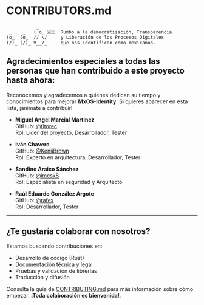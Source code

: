 # CONTRIBUTORS.md

```
           _
 _    _   ( o_ 🇲🇽  Rumbo a la democratización, Transparencia
(o_  (o_  // \/     y Liberación de los Procesos Digitales
(/)_ (/)_ V__/_     que nos Identifican como mexicanos.
```

## Agradecimientos especiales a todas las personas que han contribuido a este proyecto hasta ahora:

Reconocemos y agradecemos a quienes dedican su tiempo y conocimientos para mejorar **MxOS-Identity**. Si quieres aparecer en esta lista, ¡anímate a contribuir!

- **Miguel Angel Marcial Martinez**  
  GitHub: [@fitorec](https://github.com/fitorec)  
  Rol: Líder del proyecto, Desarrollador, Tester

- **Iván Chavero**  
  GitHub: [@KenjiBrown](https://github.com/KenjiBrown)  
  Rol: Experto en arquitectura, Desarrollador, Tester

- **Sandino Araico Sánchez**  
  GitHub: [@imcsk8](https://github.com/imcsk8)  
  Rol: Especialista en seguridad y Arquitecto

- **Raúl Eduardo González Argote**  
  GitHub: [@rafex](https://github.com/rafex/)  
  Rol: Desarrollador, Tester


---

## ¿Te gustaría colaborar con nosotros?

Estamos buscando contribuciones en:

- Desarrollo de código (Rust)
- Documentación técnica y legal
- Pruebas y validación de librerías
- Traducción y difusión

Consulta la guía de [CONTRIBUTING.md](./CONTRIBUTING.md) para más información sobre cómo empezar. 
**¡Toda colaboración es bienvenida!**.
